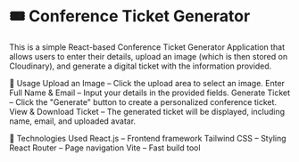 # 🎟️ Conference Ticket Generator

This is a simple React-based Conference Ticket Generator Application that allows users to enter their details, upload an image (which is then stored on Cloudinary), and generate a digital ticket with the information provided.

📜 Usage
Upload an Image – Click the upload area to select an image.
Enter Full Name & Email – Input your details in the provided fields.
Generate Ticket – Click the "Generate" button to create a personalized conference ticket.
View & Download Ticket – The generated ticket will be displayed, including name, email, and uploaded avatar.


🔧 Technologies Used
React.js – Frontend framework
Tailwind CSS – Styling
React Router – Page navigation
Vite – Fast build tool

